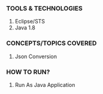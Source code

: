 ### TOOLS & TECHNOLOGIES
  1. Eclipse/STS
  2. Java 1.8

### CONCEPTS/TOPICS COVERED
  1. Json Conversion

### HOW TO RUN?
  1. Run As Java Application
